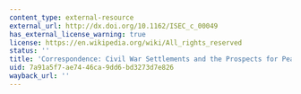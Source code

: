 ```yaml
---
content_type: external-resource
external_url: http://dx.doi.org/10.1162/ISEC_c_00049
has_external_license_warning: true
license: https://en.wikipedia.org/wiki/All_rights_reserved
status: ''
title: 'Correspondence: Civil War Settlements and the Prospects for Peace'
uid: 7a91a5f7-ae74-46ca-9dd6-bd3273d7e826
wayback_url: ''
---
```

